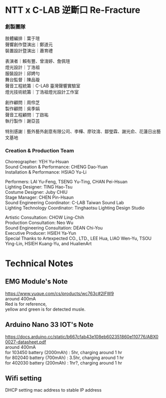 # NTT x C-LAB 逆斷口 Re-Fracture  
### 創製團隊   
肢體編排｜葉于瑄   
聲響創作暨演出｜鄭道元   
裝置設計暨演出｜蕭育禮  
  
表演者｜賴有豐、曾淯婷、詹佩瑄  
燈光設計｜丁浩祖  
服裝設計｜邱娉勻  
舞台監督｜陳品璇  
聲音工程統籌｜C-LAB 臺灣聲響實驗室  
燈光技術統籌｜丁浩祖燈光設計工作室  
  
創作顧問｜周伶芝  
製作顧問｜吳季娟  
聲音工程顧問｜丁啟祐   
執行製作｜謝亞芸  
  
特別感謝｜藝外藝外創意有限公司、李樺、廖玟淯、鄒瑩霖、謝光俞、花蓮日出藝文基地   
  
### Creation & Production Team  
Choreographer: YEH Yu-Hsuan  
Sound Creation & Performance: CHENG Dao-Yuan  
Installation & Performance: HSIAO Yu-Li  
  
Performers: LAI Yu-Feng, TSENG Yu-Ting, CHAN Pei-Hsuan  
Lighting Designer: TING Hao-Tsu  
Costume Designer: Juby CHIU  
Stage Manager: CHEN Pin-Hsaun  
Sound Engineering Coordinator: C-LAB Taiwan Sound Lab  
Lighting Technology Coordinator: Tinghaotsu Lighting Design Studio  
  
Artistic Consultation: CHOW Ling-Chih  
Production Consultation: Neo Wu  
Sound Engineering Consultation: DEAN Chi-You  
Executive Producer: HSIEH Ya-Yun    
Special Thanks to Artexpected CO., LTD., LEE Hua, LIAO Wen-Yu, TSOU Ying-Lin, HSIEH Kuang-Yu, and HualienArt  


    
# Technical Notes     
  
## EMG Module's Note  
https://www.yuque.com/cs/products/wc763c#2lFW9  
around 400mA   
Red is for reference,  
yellow and green is for detected musle.  

## Arduino Nano 33 IOT's Note  
https://docs.arduino.cc/static/b667cfab43e108eb602351860e110776/ABX00027-datasheet.pdf  
around 400mA   
for 103450 battery (2000mAh) : 5hr, charging around 1 hr  
for 802040 battery (700mAh) : 3.5hr, charging around 1 hr  
for 402030 battery (200mAh) : 1hr?, charging around 1 hr  

## Wifi setting  
DHCP setting mac address to stable IP address  
